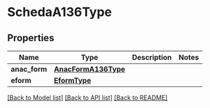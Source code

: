 # SchedaA136Type

## Properties
Name | Type | Description | Notes
------------ | ------------- | ------------- | -------------
**anac_form** | [**AnacFormA136Type**](AnacFormA136Type.md) |  | 
**eform** | [**EformType**](EformType.md) |  | 

[[Back to Model list]](../README.md#documentation-for-models) [[Back to API list]](../README.md#documentation-for-api-endpoints) [[Back to README]](../README.md)

